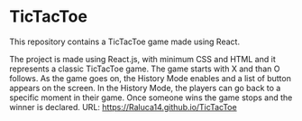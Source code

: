 # TicTacToe
This repository contains a TicTacToe game made using React.

The project is made using React.js, with minimum CSS and HTML and it represents a classic TicTacToe game. The game starts with X and than O follows. As the game goes on, the History Mode enables and a list of button appears on the screen. In the History Mode, the players can go back to a specific moment in their game. Once someone wins the game stops and the winner is declared. 
URL: https://Raluca14.github.io/TicTacToe
